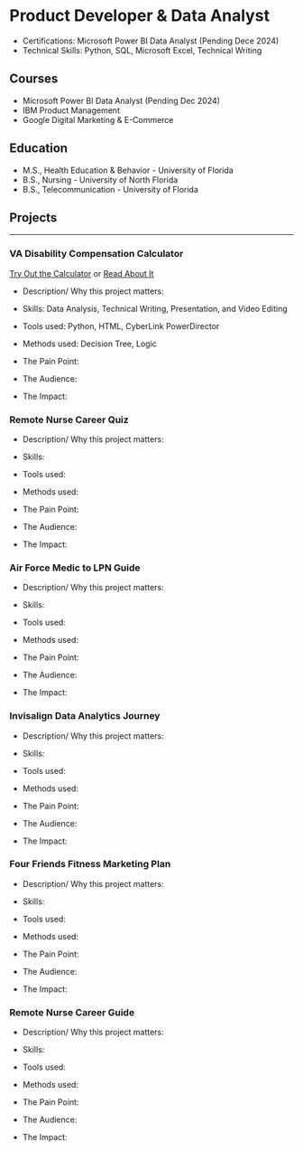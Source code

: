 # Product Developer & Data Analyst

- Certifications: Microsoft Power BI Data Analyst (Pending Dece 2024)
- Technical Skills: Python, SQL, Microsoft Excel, Technical Writing

## Courses
- Microsoft Power BI Data Analyst (Pending Dec 2024)
- IBM Product Management
- Google Digital Marketing & E-Commerce

## Education
- M.S., Health Education & Behavior - University of Florida
- B.S., Nursing - University of North Florida
- B.S., Telecommunication - University of Florida


## Projects
--------------------------------------------------------
### VA Disability Compensation Calculator

[Try Out the Calculator](http://127.0.0.1:5000/) or [Read About It](https://www.zhadaray.com/post/va-disability-guide)

- Description/ Why this project matters:  

- Skills: Data Analysis, Technical Writing, Presentation, and Video Editing
- Tools used: Python, HTML, CyberLink PowerDirector
- Methods used: Decision Tree, Logic

- The Pain Point: 
- The Audience:
- The Impact:


### Remote Nurse Career Quiz
- Description/ Why this project matters:  

- Skills: 
- Tools used: 
- Methods used: 

- The Pain Point: 
- The Audience:
- The Impact:


### Air Force Medic to LPN Guide
- Description/ Why this project matters:  

- Skills: 
- Tools used: 
- Methods used: 

- The Pain Point: 
- The Audience:
- The Impact:


### Invisalign Data Analytics Journey
- Description/ Why this project matters:  

- Skills: 
- Tools used: 
- Methods used: 

- The Pain Point: 
- The Audience:
- The Impact:


### Four Friends Fitness Marketing Plan
- Description/ Why this project matters:  

- Skills: 
- Tools used: 
- Methods used: 

- The Pain Point: 
- The Audience:
- The Impact:


### Remote Nurse Career Guide
- Description/ Why this project matters:  

- Skills: 
- Tools used: 
- Methods used: 

- The Pain Point: 
- The Audience:
- The Impact:

